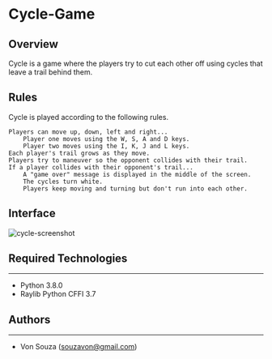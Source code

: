 # Cycle-Game

## Overview
Cycle is a game where the players try to cut each other off using cycles that leave a trail behind them.

## Rules
Cycle is played according to the following rules.

    Players can move up, down, left and right...
        Player one moves using the W, S, A and D keys.
        Player two moves using the I, K, J and L keys.
    Each player's trail grows as they move.
    Players try to maneuver so the opponent collides with their trail.
    If a player collides with their opponent's trail...
        A "game over" message is displayed in the middle of the screen.
        The cycles turn white.
        Players keep moving and turning but don't run into each other.

## Interface
![cycle-screenshot](https://github.com/vonsouza/Cycle-Game/assets/94578866/7a828f44-9afb-4f5d-a0b9-1c32c697cd17)




## Required Technologies
---
* Python 3.8.0
* Raylib Python CFFI 3.7

## Authors
---
* Von Souza (souzavon@gmail.com)
